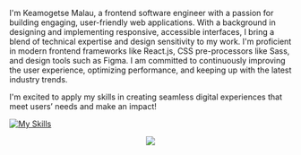 I'm Keamogetse Malau, a frontend software engineer with a passion for building engaging, user-friendly web applications. With a background in designing and implementing responsive, accessible interfaces, I bring a blend of technical expertise and design sensitivity to my work. I'm proficient in modern frontend frameworks like React.js, CSS pre-processors like Sass, and design tools such as Figma. I am committed to continuously improving the user experience, optimizing performance, and keeping up with the latest industry trends.

I'm excited to apply my skills in creating seamless digital experiences that meet users’ needs and make an impact!

[![My Skills](https://skillicons.dev/icons?i=js,html,css,tailwind,react,figma,git,github)](https://skillicons.dev)

<p align="center">
  <a href="https://skillicons.dev">
    <img src="skillicons.dev/icons?i=js,html,css,tailwind,react,figma,git,github"/>
  </a>
</p>
